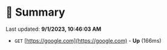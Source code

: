 # 📖 Summary
Last updated: **9/1/2023, 10:46:03 AM**

- `GET` [https://google.com](https://google.com) - **Up** (166ms)
